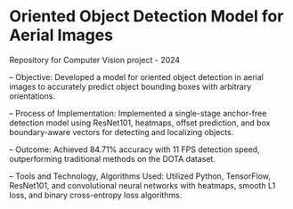 # Oriented Object Detection Model for Aerial Images
Repository for Computer Vision project - 2024

– Objective: Developed a model for oriented object detection in aerial images to accurately predict object bounding boxes with arbitrary orientations.

– Process of Implementation: Implemented a single-stage anchor-free detection model using ResNet101, heatmaps, offset prediction, and box boundary-aware vectors for detecting and localizing objects.

– Outcome: Achieved 84.71% accuracy with 11 FPS detection speed, outperforming traditional methods on the DOTA dataset.

– Tools and Technology, Algorithms Used: Utilized Python, TensorFlow, ResNet101, and convolutional neural networks with heatmaps, smooth L1 loss, and binary cross-entropy loss algorithms.
